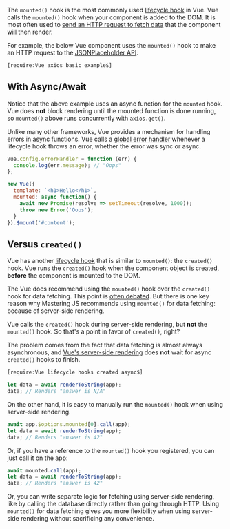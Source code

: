 The `mounted()` hook is the most commonly used [lifecycle hook](https://vuejs.org/v2/guide/instance.html#Instance-Lifecycle-Hooks) in Vue. Vue calls the `mounted()` hook when your component is added to the DOM. It is most often used to [send an HTTP request to fetch data](https://vuejs.org/v2/cookbook/using-axios-to-consume-apis.html) that the component will then render.

For example, the below Vue component uses the `mounted()` hook to make an HTTP request to the [JSONPlaceholder API](https://jsonplaceholder.typicode.com/).

```javascript
[require:Vue axios basic example$]
```

With Async/Await
----------------

Notice that the above example uses an async function for the
`mounted` hook. Vue does **not** block rendering until the mounted
function is done running, so `mounted()` above runs concurrently
with `axios.get()`.

Unlike many other frameworks, Vue provides a mechanism for
handling errors in async functions. Vue calls a [global error handler](https://vuejs.org/v2/api/#errorHandler) whenever a lifecycle hook throws an error, whether the error was sync or async.

```javascript
Vue.config.errorHandler = function (err) {
  console.log(err.message); // "Oops"
};

new Vue({
  template: `<h1>Hello</h1>`,
  mounted: async function() {
    await new Promise(resolve => setTimeout(resolve, 1000));
    throw new Error('Oops');
  }
}).$mount('#content');
```

Versus `created()`
--------------

Vue has another [lifecycle hook](/tutorials/vue/lifecycle) that is similar to `mounted()`:
the `created()` hook. Vue runs the `created()` hook when the component object is
created, **before** the component is mounted to the DOM.

The Vue docs recommend using the `mounted()` hook over the `created()` hook
for data fetching. This point is [often debated](https://www.digitalocean.com/community/tutorials/vuejs-component-lifecycle#mounting-dom-insertion). But there is
one key reason why Mastering JS recommends using `mounted()` for data fetching: because of
server-side rendering.

Vue calls the `created()` hook during server-side rendering, but **not**
the `mounted()` hook. So that's a point in favor of `created()`, right?

The problem comes from the fact that data fetching is almost always
asynchronous, and [Vue's server-side rendering](/tutorials/vue/ssr)
does **not** wait for async `created()` hooks to finish.

```javascript
[require:Vue lifecycle hooks created async$]

let data = await renderToString(app);
data; // Renders "answer is N/A"
```

On the other hand, it is easy to manually run the `mounted()` hook
when using server-side rendering.

```javascript
await app.$options.mounted[0].call(app);
let data = await renderToString(app);
data; // Renders "answer is 42"
```

Or, if you have a reference to the `mounted()` hook you registered,
you can just call it on the app:

```javascript
await mounted.call(app);
let data = await renderToString(app);
data; // Renders "answer is 42"
```

Or, you can write separate logic for fetching using server-side
rendering, like by calling the database directly rather than
going through HTTP. Using `mounted()` for data fetching gives
you more flexibility when using server-side rendering without
sacrificing any convenience.